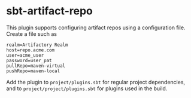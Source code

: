 # sbt-artifact-repo
This plugin supports configuring artifact repos using a configuration file. Create a file such as

```
realm=Artifactory Realm
host=repo.acme.com
user=acme_user
password=user_pat
pullRepo=maven-virtual
pushRepo=maven-local
```
Add the plugin to `project/plugins.sbt` for regular project dependencies, and to `project/project/plugins.sbt` for plugins used in the build.